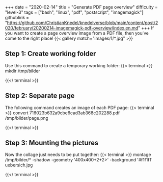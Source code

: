 +++
date = "2020-02-14"
title = "Generate PDF page overview"
difficulty = "level-3"
tags = ["bash", "linux", "pdf", "postscript", "imagemagick"]
githublink = "https://github.com/ChristianKnedel/knedelverse/blob/main/content/post/2020/february/20200214-imagemagick-pdf-overview/index.en.md"
+++
If you want to create a page overview image from a PDF file, then you've come to the right place!
{{< gallery match="images/1/*.jpg" >}}

## Step 1: Create working folder
Use this command to create a temporary working folder:
{{< terminal >}}
mkdir /tmp/bilder

{{</ terminal >}}

## Step 2: Separate page
The following command creates an image of each PDF page:
{{< terminal >}}
convert 716023b632a9cbe6cad3ab368c202288.pdf /tmp/bilder/page.png

{{</ terminal >}}

## Step 3: Mounting the pictures
Now the collage just needs to be put together:
{{< terminal >}}
montage /tmp/bilder/* -shadow -geometry '400x400+2+2>' -background '#f1f1f1' uebersich.jpg

{{</ terminal >}}
